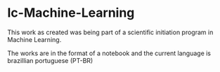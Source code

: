 # Ic-Machine-Learning
This work as created was being part of a scientific initiation program in Machine Learning.

The works are in the format of a notebook and the current language is brazillian portuguese (PT-BR)
